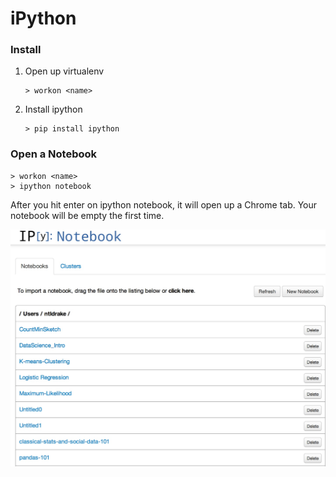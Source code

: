 # iPython


### Install

1. Open up virtualenv

    ```
    > workon <name>
    ```

2. Install ipython

    ```
    > pip install ipython
    ```


### Open a Notebook

```
> workon <name>
> ipython notebook
```
After you hit enter on ipython notebook, it will open up a Chrome tab. Your notebook will be empty the first time.

![ipython](../images/IPython_Dashboard.jpg)
